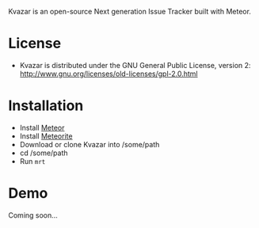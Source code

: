 Kvazar is an open-source Next generation Issue Tracker built with Meteor.

# License
- Kvazar is distributed under the  GNU General Public License, version 2:
  http://www.gnu.org/licenses/old-licenses/gpl-2.0.html


# Installation
  - Install [Meteor](http://meteor.com)
  - Install [Meteorite](https://github.com/oortcloud/meteorite/)
  - Download or clone Kvazar into /some/path
  - cd /some/path
  - Run `mrt`

  # Demo
  Coming soon...